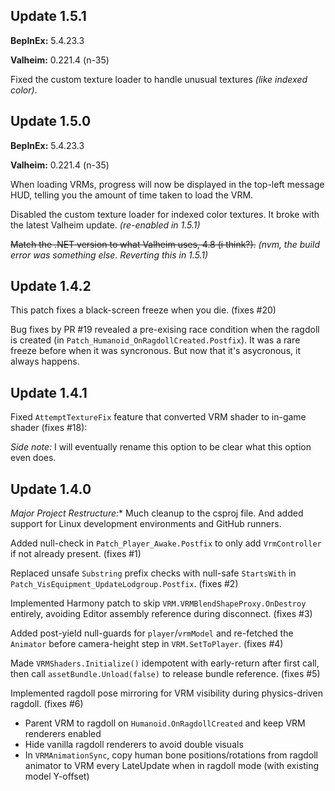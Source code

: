 ## Update 1.5.1

**BepInEx:** 5.4.23.3

**Valheim:** 0.221.4 (n-35)

Fixed the custom texture loader to handle unusual textures *(like indexed color)*.

## Update 1.5.0

**BepInEx:** 5.4.23.3

**Valheim:** 0.221.4 (n-35)

When loading VRMs, progress will now be displayed in the top-left message HUD, telling you the amount of time taken to load the VRM.

Disabled the custom texture loader for indexed color textures. It broke with the latest Valheim update. *(re-enabled in 1.5.1)*

~~Match the .NET version to what Valheim uses, 4.8 (i think?).~~ *(nvm, the build error was something else. Reverting this in 1.5.1)*

## Update 1.4.2

This patch fixes a black-screen freeze when you die. (fixes #20)

Bug fixes by PR #19 revealed a pre-exising race condition when the ragdoll is created (in `Patch_Humanoid_OnRagdollCreated.Postfix`). It was a rare freeze before when it was syncronous. But now that it's asycronous, it always happens.

## Update 1.4.1

Fixed `AttemptTextureFix` feature that converted VRM shader to in-game shader (fixes #18):

*Side note:* I will eventually rename this option to be clear what this option even does.

## Update 1.4.0

*Major Project Restructure:** Much cleanup to the csproj file. And added support for Linux development environments and GitHub runners.

Added null-check in `Patch_Player_Awake.Postfix` to only add `VrmController` if not already present. (fixes #1)

Replaced unsafe `Substring` prefix checks with null-safe `StartsWith` in `Patch_VisEquipment_UpdateLodgroup.Postfix`. (fixes #2)

Implemented Harmony patch to skip `VRM.VRMBlendShapeProxy.OnDestroy` entirely, avoiding Editor assembly reference during disconnect. (fixes #3)

Added post-yield null-guards for `player`/`vrmModel` and re-fetched the `Animator` before camera-height step in `VRM.SetToPlayer`. (fixes #4)

Made `VRMShaders.Initialize()` idempotent with early-return after first call, then call `assetBundle.Unload(false)` to release bundle reference. (fixes #5)

Implemented ragdoll pose mirroring for VRM visibility during physics-driven ragdoll. (fixes #6)
- Parent VRM to ragdoll on `Humanoid.OnRagdollCreated` and keep VRM renderers enabled
- Hide vanilla ragdoll renderers to avoid double visuals
- In `VRMAnimationSync`, copy human bone positions/rotations from ragdoll animator to VRM every LateUpdate when in ragdoll mode (with existing model Y-offset)
